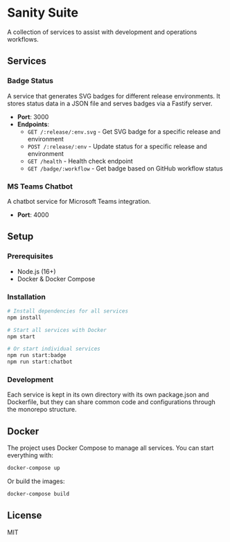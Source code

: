 # Sanity Suite

A collection of services to assist with development and operations workflows.

## Services

### Badge Status

A service that generates SVG badges for different release environments. It stores status data in a JSON file and serves badges via a Fastify server.

- **Port**: 3000
- **Endpoints**:
  - `GET /:release/:env.svg` - Get SVG badge for a specific release and environment
  - `POST /:release/:env` - Update status for a specific release and environment
  - `GET /health` - Health check endpoint
  - `GET /badge/:workflow` - Get badge based on GitHub workflow status

### MS Teams Chatbot

A chatbot service for Microsoft Teams integration.

- **Port**: 4000

## Setup

### Prerequisites

- Node.js (16+)
- Docker & Docker Compose

### Installation

```bash
# Install dependencies for all services
npm install

# Start all services with Docker
npm start

# Or start individual services
npm run start:badge
npm run start:chatbot
```

### Development

Each service is kept in its own directory with its own package.json and Dockerfile, but they can share common code and configurations through the monorepo structure.

## Docker

The project uses Docker Compose to manage all services. You can start everything with:

```bash
docker-compose up
```

Or build the images:

```bash
docker-compose build
```

## License

MIT
